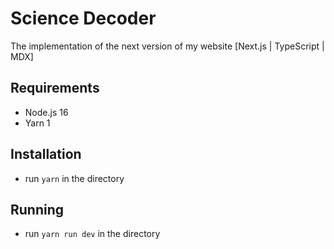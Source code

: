 # Science Decoder

The implementation of the next version of my website [Next.js | TypeScript | MDX]

## Requirements

- Node.js 16
- Yarn 1

## Installation

- run `yarn` in the directory

## Running

- run `yarn run dev` in the directory

